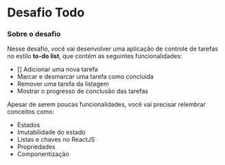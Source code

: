 # Desafio Todo

### **Sobre o desafio**


Nesse desafio, você vai desenvolver uma aplicação de controle de tarefas no estilo **to-do list**, que contém as seguintes funcionalidades:

- [] Adicionar uma nova tarefa
- Marcar e desmarcar uma tarefa como concluída
- Remover uma tarefa da listagem
- Mostrar o progresso de conclusão das tarefas

Apesar de serem poucas funcionalidades, você vai precisar relembrar conceitos como:

- Estados
- Imutabilidade do estado
- Listas e chaves no ReactJS
- Propriedades
- Componentização